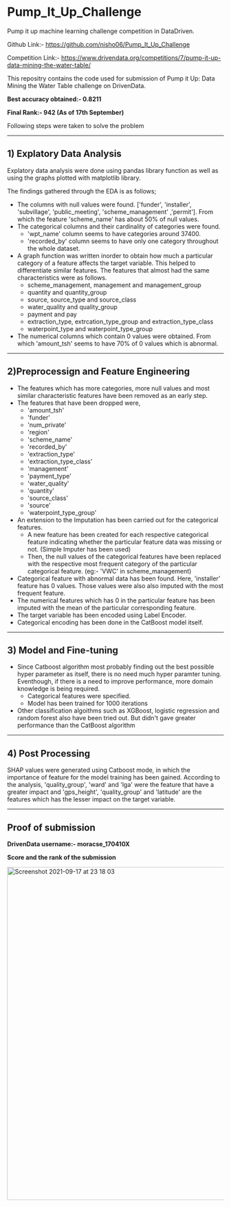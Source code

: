 # Pump_It_Up_Challenge

Pump it up machine learning challenge competition in DataDriven.

Github Link:- https://github.com/nisho06/Pump_It_Up_Challenge

Competition Link:- https://www.drivendata.org/competitions/7/pump-it-up-data-mining-the-water-table/

This repositry contains the code used for submission of Pump it Up: Data Mining the Water Table challenge on DrivenData.

**Best accuracy obtained:- 0.8211**

**Final Rank:- 942 (As of 17th September)**

Following steps were taken to solve the problem

***

## 1) Explatory Data Analysis

Explatory data analysis were done using pandas library function as well as using the graphs plotted with matplotlib library.

The findings gathered through the EDA is as follows;
- The columns with null values were found. ['funder', 'installer', 'subvillage', 'public_meeting', 'scheme_management' ,'permit']. From which the feature 'scheme_name' has about 50% of null values.
- The categorical columns and their cardinality of categories were found. 
  - 'wpt_name' column seems to have categories around 37400.
  - 'recorded_by' column seems to have only one category throughout the whole dataset.
- A graph function was written inorder to obtain how much a particular category of a feature affects the target variable. This helped to differentiate similar features. The features that almost had the same characteristics were as follows.
  - scheme_management, management and management_group
  - quantity and quantity_group
  - source, source_type and source_class
  - water_quality and quality_group
  - payment and pay
  - extraction_type, extrcation_type_group and extraction_type_class
  - waterpoint_type and waterpoint_type_group
- The numerical columns which contain 0 values were obtained. From which 'amount_tsh' seems to have 70% of 0 values which is abnormal.

***

## 2)Preprocessign and Feature Engineering

- The features which has more categories, more null values and most similar characteristic features have been removed as an early step.
- The features that have been dropped were,
  - 'amount_tsh'
  - 'funder'
  - 'num_private'
  - 'region'
  - 'scheme_name'
  - 'recorded_by'
  - 'extraction_type'
  - 'extraction_type_class'
  - 'management'
  - 'payment_type'
  - 'water_quality'
  - 'quantity'
  - 'source_class'
  - 'source'
  - 'waterpoint_type_group'
- An extension to the Imputation has been carried out for the categorical features.
  - A new feature has been created for each respective categorical feature indicating whether the particular feature data was missing or not. (Simple Imputer has been used)
  - Then, the null values of the categorical features have been replaced with the respective most frequent category of the particular categorical feature. (eg:- 'VWC' in scheme_management)
- Categorical feature with abnormal data has been found. Here, 'installer' feature has 0 values. Those values were also also imputed with the most frequent feature.
- The numerical features which has 0 in the particular feature has been imputed with the mean of the particular corresponding feature.
- The target variable has been encoded using Label Encoder.
- Categorical encoding has been done in the CatBoost model itself.

***

## 3) Model and Fine-tuning

- Since Catboost algorithm most probably finding out the best possible hyper parameter as itself, there is no need much hyper paramter tuning. Eventhough, if there is a need to improve performance, more domain knowledge is being required.
  - Categorical features were specified.
  - Model has been trained for 1000 iterations
- Other classification algoithms such as XGBoost, logistic regression and random forest also have been tried out. But didn't gave greater performance than the CatBoost algorithm

***

## 4) Post Processing

SHAP values were generated using Catboost mode, in which the importance of feature for the model training has been gained. According to the analysis, 'quality_group', 'ward' and 'lga' were the feature that have a greater impact and 'gps_height', 'quality_group' and 'latitude' are the features which has the lesser impact on the target variable.

***

## Proof of submission

**DrivenData username:- moracse_170410X**

**Score and the rank of the submission** 

<img width="774" alt="Screenshot 2021-09-17 at 23 18 03" src="https://user-images.githubusercontent.com/47827247/133831927-34efac71-b734-4f3d-9a61-54388369f13b.png">





